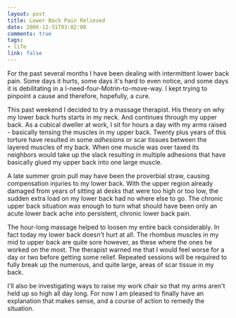 ```yaml
--- 
layout: post
title: Lower Back Pain Relieved
date: 2006-12-31T03:02:00
comments: true
tags:
- life
link: false
---
```

For the past several months I have been dealing with intermittent lower back pain. Some days it hurts, some days it's hard to even notice, and some days it is debilitating in a I-need-four-Motrin-to-move-way. I kept trying to pinpoint a cause and therefore, hopefully, a cure.

This past weekend I decided to try a massage therapist. His theory on why my lower back hurts starts in my neck. And continues through my upper back. As a cubical dweller at work, I sit for hours a day with my arms raised - basically tensing the muscles in my upper back. Twenty plus years of this torture have resulted in some _adhesions_ or scar tissues between the layered muscles of my back. When one muscle was over taxed its neighbors would take up the slack resulting in multiple adhesions that have basically glued my upper back into one large muscle.

A late summer groin pull may have been the proverbial straw, causing compensation injuries to my lower back. With the upper region already damaged from years of sitting at desks that were too high or too low, the sudden extra load on my lower back had no where else to go. The chronic upper back situation was enough to turn what should have been only an acute lower back ache into persistent, chronic lower back pain.

The hour-long massage helped to loosen my entire back considerably. In fact today my lower back doesn't hurt at all. The rhombus muscles in my mid to upper back are quite sore however, as these where the ones he worked on the most. The therapist warned me that I would feel worse for a day or two before getting some relief. Repeated sessions will be required to fully break up the numerous, and quite large, areas of scar tissue in my back.

I'll also be investigating ways to raise my work chair so that my arms aren't held up so high all day long. For now I am pleased to finally have an explanation that makes sense, and a course of action to remedy the situation.
